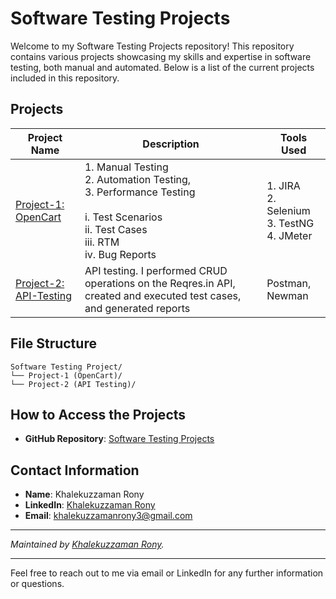 # Software Testing Projects

Welcome to my Software Testing Projects repository! This repository contains various projects showcasing my skills and expertise in software testing, both manual and automated. Below is a list of the current projects included in this repository.

## Projects

| Project Name | Description | Tools Used |
|--------------|-------------|------------|
| [Project-1: OpenCart](https://github.com/khalakuzamanrony/Software-Testing-Projects/tree/main/Project-1%20(OpenCart)) | 1. Manual Testing <br>2. Automation Testing, <br>3. Performance Testing<br><br>i. Test Scenarios<br>ii. Test Cases<br>iii. RTM<br>iv. Bug Reports |1. JIRA<br>2. Selenium<br>3. TestNG<br>4. JMeter |
| [Project-2: API-Testing](https://github.com/khalakuzamanrony/Software-Testing-Projects/tree/main/Prolect-2%20(API20Testing))    | API testing. I performed CRUD operations on the Reqres.in API, created and executed test cases, and generated reports | Postman, Newman |



## File Structure
```
Software Testing Project/
└── Project-1 (OpenCart)/
└── Project-2 (API Testing)/
```


## How to Access the Projects

- **GitHub Repository**: [Software Testing Projects](https://github.com/khalakuzamanrony/Software-Testing-Projects/)

## Contact Information

- **Name**: Khalekuzzaman Rony
- **LinkedIn**: [Khalekuzzaman Rony](https://www.linkedin.com/in/khalekuzzamanrony/)
- **Email**: [khalekuzzamanrony3@gmail.com](mailto:khalekuzzamanrony3@gmail.com)

---

*Maintained by [Khalekuzzaman Rony](https://github.com/khalakuzamanrony).*

---

Feel free to reach out to me via email or LinkedIn for any further information or questions.
